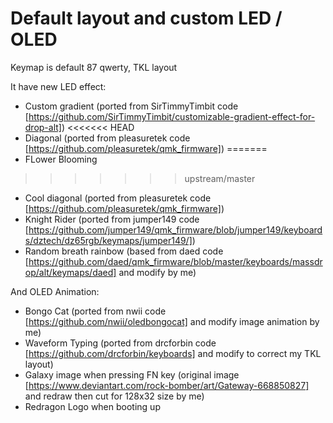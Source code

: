 # Default layout and custom LED / OLED

Keymap is default 87 qwerty, TKL layout

It have new LED effect:
- Custom gradient (ported from SirTimmyTimbit code [https://github.com/SirTimmyTimbit/customizable-gradient-effect-for-drop-alt])
<<<<<<< HEAD
- Diagonal (ported from pleasuretek code [https://github.com/pleasuretek/qmk_firmware])
=======
- FLower Blooming
>>>>>>> upstream/master
- Cool diagonal (ported from pleasuretek code [https://github.com/pleasuretek/qmk_firmware])
- Knight Rider (ported from jumper149 code [https://github.com/jumper149/qmk_firmware/blob/jumper149/keyboards/dztech/dz65rgb/keymaps/jumper149/])
- Random breath rainbow (based from daed code [https://github.com/daed/qmk_firmware/blob/master/keyboards/massdrop/alt/keymaps/daed] and modify by me)

And OLED Animation:
- Bongo Cat (ported from nwii code [https://github.com/nwii/oledbongocat] and modify image animation by me)
- Waveform Typing (ported from drcforbin code [https://github.com/drcforbin/keyboards] and modify to correct my TKL layout)
- Galaxy image when pressing FN key (original image [https://www.deviantart.com/rock-bomber/art/Gateway-668850827] and redraw then cut for 128x32 size by me)
- Redragon Logo when booting up
